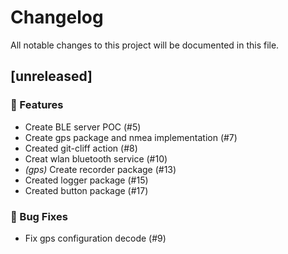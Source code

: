 # Changelog

All notable changes to this project will be documented in this file.

## [unreleased]

### 🚀 Features

- Create BLE server POC (#5)
- Create gps package and nmea implementation (#7)
- Created git-cliff action (#8)
- Creat wlan bluetooth service (#10)
- *(gps)* Create recorder package (#13)
- Created logger package (#15)
- Created button package (#17)

### 🐛 Bug Fixes

- Fix gps configuration decode (#9)

<!-- generated by git-cliff -->
